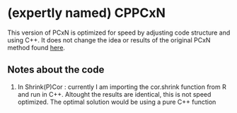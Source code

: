 # (expertly named) CPPCxN
This version of PCxN is optimized for speed by adjusting code structure and using C++. It does not change the idea or results of the original PCxN method found [here](http://journals.plos.org/ploscompbiol/article?id=10.1371/journal.pcbi.1006042).



## Notes about the code
1. In Shrink(P)Cor : currently I am importing the cor.shrink function from R and run in C++. Altought the results are identical, this is not speed optimized. The optimal solution would be using a pure C++ function 
